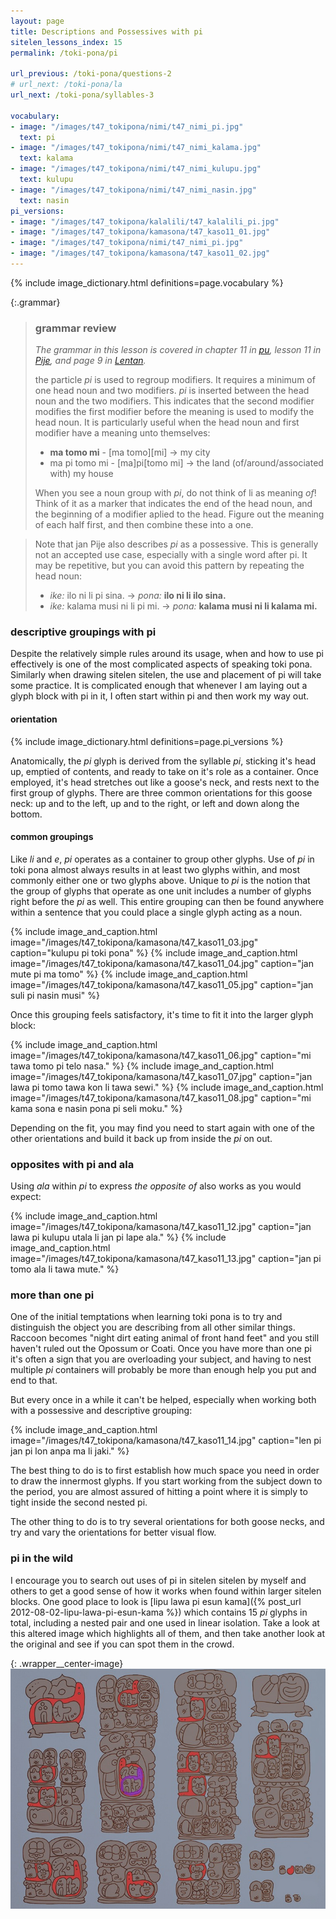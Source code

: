 ```yaml
---
layout: page
title: Descriptions and Possessives with pi
sitelen_lessons_index: 15
permalink: /toki-pona/pi

url_previous: /toki-pona/questions-2
# url_next: /toki-pona/la
url_next: /toki-pona/syllables-3

vocabulary:
- image: "/images/t47_tokipona/nimi/t47_nimi_pi.jpg"
  text: pi
- image: "/images/t47_tokipona/nimi/t47_nimi_kalama.jpg"
  text: kalama
- image: "/images/t47_tokipona/nimi/t47_nimi_kulupu.jpg"
  text: kulupu
- image: "/images/t47_tokipona/nimi/t47_nimi_nasin.jpg"
  text: nasin
pi_versions:
- image: "/images/t47_tokipona/kalalili/t47_kalalili_pi.jpg"
- image: "/images/t47_tokipona/kamasona/t47_kaso11_01.jpg"
- image: "/images/t47_tokipona/nimi/t47_nimi_pi.jpg"
- image: "/images/t47_tokipona/kamasona/t47_kaso11_02.jpg"
---
```


{% include image_dictionary.html definitions=page.vocabulary %}

{:.grammar}
>### grammar review
>
>_The grammar in this lesson is covered in chapter 11 in [pu](https://www.amazon.com/dp/B012M1RLXS), lesson 11 in [Pije](http://tokipona.net/tp/janpije/okamasona.php), and page 9 in [Lentan](https://rnd.neocities.org/tokipona/)._
>
>the particle _pi_ is used to regroup modifiers.  It requires a minimum of one head noun and two modifiers. _pi_ is inserted between the head noun and the two modifiers.  This indicates that the second modifier modifies the first modifier before the meaning is used to modify the head noun. It is particularly useful when the head noun and first modifier have a meaning unto themselves:
>
>* __ma tomo mi__ - [ma tomo][mi] -> my city
>* ma pi tomo mi - [ma]pi[tomo mi] -> the land (of/around/associated with) my house
>
> When you see a noun group with _pi_, do not think of li as meaning _of_! Think of it as a marker that indicates the end of the head noun, and the beginning of a modifier aplied to the head. Figure out the meaning of each half first, and then combine these into a one.

> Note that jan Pije also describes _pi_ as a possessive. This is generally not an accepted use case, especially with a single word after pi. It may be repetitive, but you can avoid this pattern by repeating the head noun:
>
>* _ike:_ ilo ni li pi sina. -> _pona:_ __ilo ni li ilo sina.__
>* _ike:_ kalama musi ni li pi mi. -> _pona:_ __kalama musi ni li kalama mi.__

### descriptive groupings with pi

Despite the relatively simple rules around its usage, when and how to use pi effectively is one of the most complicated aspects of speaking toki pona. Similarly when drawing sitelen sitelen, the use and placement of pi will take some practice.  It is complicated enough that whenever I am laying out a glyph block with pi in it, I often start within pi and then work my way out.

#### orientation

{% include image_dictionary.html definitions=page.pi_versions %}

Anatomically, the _pi_ glyph is derived from the syllable _pi_, sticking it's head up, emptied of contents, and ready to take on it's role as a container. Once employed, it's head stretches out like a goose's neck, and rests next to the first group of glyphs. There are three common orientations for this goose neck: up and to the left, up and to the right, or left and down along the bottom.

#### common groupings

Like _li_ and _e_, _pi_ operates as a container to group other glyphs. Use of _pi_ in toki pona almost always results in at least two glyphs within, and most commonly either one or two glyphs above. Unique to _pi_ is the notion that the group of glyphs that operate as one unit includes a number of glyphs right before the _pi_ as well. This entire grouping can then be found anywhere within a sentence that you could place a single glyph acting as a noun.

 {% include image_and_caption.html image="/images/t47_tokipona/kamasona/t47_kaso11_03.jpg" caption="kulupu pi toki pona" %}
 {% include image_and_caption.html image="/images/t47_tokipona/kamasona/t47_kaso11_04.jpg" caption="jan mute pi ma tomo" %}
 {% include image_and_caption.html image="/images/t47_tokipona/kamasona/t47_kaso11_05.jpg" caption="jan suli pi nasin musi" %}

Once this grouping feels satisfactory, it's time to fit it into the larger glyph block:

{% include image_and_caption.html image="/images/t47_tokipona/kamasona/t47_kaso11_06.jpg" caption="mi tawa tomo pi telo nasa." %}
{% include image_and_caption.html image="/images/t47_tokipona/kamasona/t47_kaso11_07.jpg" caption="jan lawa pi tomo tawa kon li tawa sewi." %}
{% include image_and_caption.html image="/images/t47_tokipona/kamasona/t47_kaso11_08.jpg" caption="mi kama sona e nasin pona pi seli moku." %}

Depending on the fit, you may find you need to start again with one of the other orientations and build it back up from inside the _pi_ on out.

### opposites with pi and ala

Using _ala_ within _pi_ to express _the opposite of_ also works as you would expect:

{% include image_and_caption.html image="/images/t47_tokipona/kamasona/t47_kaso11_12.jpg" caption="jan lawa pi kulupu utala li jan pi lape ala." %}
{% include image_and_caption.html image="/images/t47_tokipona/kamasona/t47_kaso11_13.jpg" caption="jan pi tomo ala li tawa mute." %}

### more than one pi

One of the initial temptations when learning toki pona is to try and distinguish the object you are describing from all other similar things. Raccoon becomes "night dirt eating animal of front hand feet" and you still haven't ruled out the Opossum or Coati. Once you have more than one pi it's often a sign that you are overloading your subject, and having to nest multiple _pi_ containers will probably be more than enough help you put and end to that.

But every once in a while it can't be helped, especially when working both with a possessive and descriptive grouping:

{% include image_and_caption.html image="/images/t47_tokipona/kamasona/t47_kaso11_14.jpg" caption="len pi jan pi lon anpa ma li jaki." %}

The best thing to do is to first establish how much space you need in order to draw the innermost glyphs. If you start working from the subject down to the period, you are almost assured of hitting a point where it is simply to tight inside the second nested pi.

The other thing to do is to try several orientations for both goose necks, and try and vary the orientations for better visual flow.

### pi in the wild

I encourage you to search out uses of pi in sitelen sitelen by myself and others to get a good sense of how it works when found within larger sitelen blocks. One good place to look is [lipu lawa pi esun kama]({% post_url 2012-08-02-lipu-lawa-pi-esun-kama %}) which contains 15 _pi_ glyphs in total, including a nested pair and one used in linear isolation.  Take a look at this altered image which highlights all of them, and then take another look at the original and see if you can spot them in the crowd.

{: .wrapper__center-image}
![lipu lawa pi esun kama](/images/t47_tokipona/kamasona/t47_kaso11_15.jpg)


